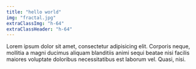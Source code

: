 ```yaml
---
title: "hello world"
img: "fractal.jpg"
extraClassImg: "h-64"
extraClassHeader: "h-64"
---
```


Lorem ipsum dolor sit amet, consectetur adipisicing elit. Corporis neque, mollitia a magni ducimus aliquam blanditiis animi sequi beatae nisi facilis maiores voluptate doloribus necessitatibus est laborum vel. Quasi, nisi.
